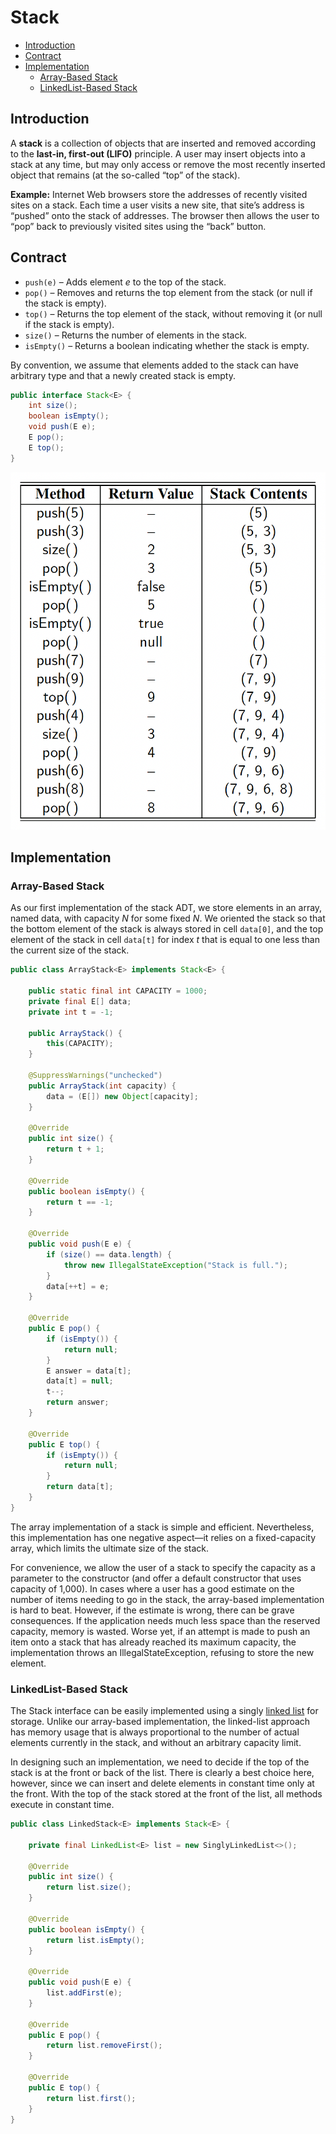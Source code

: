 # Stack

* [Introduction](#introduction)
* [Contract](#contract)
* [Implementation](#implementation)
    * [Array-Based Stack](#array-based-stack)
    * [LinkedList-Based Stack](#linkedlist-based-stack)


## Introduction

A **stack** is a collection of objects that are inserted and removed according to the
**last-in, first-out (LIFO)** principle. A user may insert objects into a stack at any time, but may only access or remove the most recently inserted object that remains (at the so-called “top” of the stack).

**Example:** Internet Web browsers store the addresses of recently visited sites
on a stack. Each time a user visits a new site, that site’s address is “pushed” onto the stack of addresses. The browser then allows the user to “pop” back to previously visited sites using the “back” button.

## Contract

* `push(e)` – Adds element _e_ to the top of the stack.
* `pop()` – Removes and returns the top element from the stack (or null if the stack is empty).
* `top()` – Returns the top element of the stack, without removing it (or null if the stack is empty).
* `size()` – Returns the number of elements in the stack.
* `isEmpty()` – Returns a boolean indicating whether the stack is empty.

By convention, we assume that elements added to the stack can have arbitrary type
and that a newly created stack is empty.

```java
public interface Stack<E> {
    int size();
    boolean isEmpty();
    void push(E e);
    E pop();
    E top();
}
```

![stack operations](./images/stack-operations.png)

## Implementation

### Array-Based Stack

As our first implementation of the stack ADT, we store elements in an array, named
data, with capacity _N_ for some fixed _N_. We oriented the stack so that the bottom
element of the stack is always stored in cell `data[0]`, and the top element of the
stack in cell `data[t]` for index _t_ that is equal to one less than the current size of the
stack.

```java
public class ArrayStack<E> implements Stack<E> {

    public static final int CAPACITY = 1000;
    private final E[] data;
    private int t = -1;

    public ArrayStack() {
        this(CAPACITY);
    }

    @SuppressWarnings("unchecked")
    public ArrayStack(int capacity) {
        data = (E[]) new Object[capacity];
    }

    @Override
    public int size() {
        return t + 1;
    }

    @Override
    public boolean isEmpty() {
        return t == -1;
    }

    @Override
    public void push(E e) {
        if (size() == data.length) {
            throw new IllegalStateException("Stack is full.");
        }
        data[++t] = e;
    }

    @Override
    public E pop() {
        if (isEmpty()) {
            return null;
        }
        E answer = data[t];
        data[t] = null;
        t--;
        return answer;
    }

    @Override
    public E top() {
        if (isEmpty()) {
            return null;
        }
        return data[t];
    }
}
```

The array implementation of a stack is simple and efficient. Nevertheless, this
implementation has one negative aspect—it relies on a fixed-capacity array, which
limits the ultimate size of the stack.

For convenience, we allow the user of a stack to specify the capacity as a parameter to the constructor (and offer a default constructor that uses capacity of 1,000). In cases where a user has a good estimate on the number of items needing to go in the stack, the array-based implementation is hard to beat. However, if the estimate is wrong, there can be grave consequences. If the application needs much less space than the reserved capacity, memory is wasted. Worse yet, if an attempt is made to push an item onto a stack that has already reached its maximum capacity, the implementation throws an IllegalStateException, refusing to store the new element.

### LinkedList-Based Stack

The Stack interface can be easily implemented using a singly [linked list](../lists/linked/singly/README.md) for storage. Unlike our array-based implementation, the linked-list approach has memory usage that is always proportional to the number of actual elements currently in the stack, and without an arbitrary capacity limit.

In designing such an implementation, we need to decide if the top of the stack is at the front or back of the list. There is clearly a best choice here, however, since we can insert and delete elements in constant time only at the front. With the top of the stack stored at the front of the list, all methods execute in constant time.

```java
public class LinkedStack<E> implements Stack<E> {

    private final LinkedList<E> list = new SinglyLinkedList<>();

    @Override
    public int size() {
        return list.size();
    }

    @Override
    public boolean isEmpty() {
        return list.isEmpty();
    }

    @Override
    public void push(E e) {
        list.addFirst(e);
    }

    @Override
    public E pop() {
        return list.removeFirst();
    }

    @Override
    public E top() {
        return list.first();
    }
}
```


